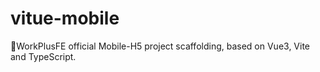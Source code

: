 # vitue-mobile
📱WorkPlusFE official Mobile-H5 project scaffolding, based on Vue3, Vite and TypeScript.
